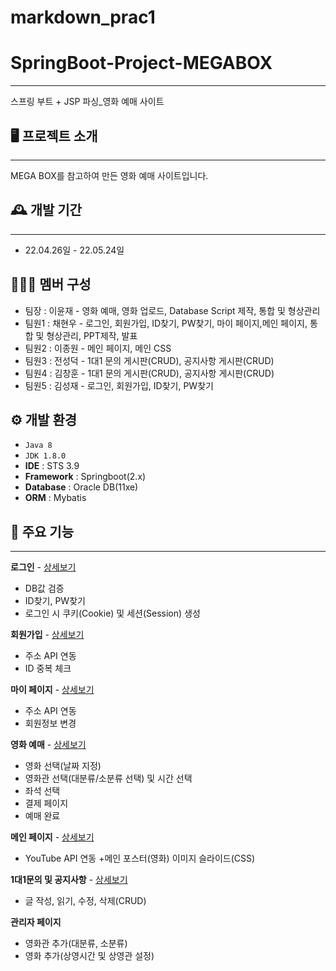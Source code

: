 # markdown_prac1

# SpringBoot-Project-MEGABOX
---
스프링 부트 + JSP 파싱_영화 예매 사이트

## 🖥️ 프로젝트 소개
---
MEGA BOX를 참고하여 만든 영화 예매 사이트입니다.

## 🕰️ 개발 기간
---
+ 22.04.26일 - 22.05.24일

## 🧑‍🤝‍🧑 멤버 구성
+ 팀장 : 이윤재 - 영화 예매, 영화 업로드, Database Script 제작, 통합 및 형상관리
+ 팀원1 : 채현우 - 로그인, 회원가입, ID찾기, PW찾기, 마이 페이지,메인 페이지, 통합 및 형상관리, PPT제작, 발표
+ 팀원2 : 이종원 - 메인 페이지, 메인 CSS
+ 팀원3 : 전성덕 - 1대1 문의 게시판(CRUD), 공지사항 게시판(CRUD)
+ 팀원4 : 김창훈 - 1대1 문의 게시판(CRUD), 공지사항 게시판(CRUD)
+ 팀원5 : 김성재 - 로그인, 회원가입, ID찾기, PW찾기

## ⚙️ 개발 환경
+ `Java 8`
+ `JDK 1.8.0`
+ **IDE** : STS 3.9
+ **Framework** : Springboot(2.x)
+ **Database** : Oracle DB(11xe)
+ **ORM** : Mybatis

## 📌 주요 기능
---
**로그인** - [상세보기](https://github.com/ChaeHyunWoo/SpringBoot-Project-MEGABOX/wiki/%EC%A3%BC%EC%9A%94-%EA%B8%B0%EB%8A%A5-%EC%86%8C%EA%B0%9C(Login) "로그인 상세보기")
+ DB값 검증
+ ID찾기, PW찾기
+ 로그인 시 쿠키(Cookie) 및 세션(Session) 생성

**회원가입** - [상세보기](https://github.com/ChaeHyunWoo/SpringBoot-Project-MEGABOX/wiki/%EC%A3%BC%EC%9A%94-%EA%B8%B0%EB%8A%A5-%EC%86%8C%EA%B0%9C(Member) "회원가입 상세보기")
+ 주소 API 연동
+ ID 중복 체크

**마이 페이지** - [상세보기](https://github.com/ChaeHyunWoo/SpringBoot-Project-MEGABOX/wiki/%EC%A3%BC%EC%9A%94-%EA%B8%B0%EB%8A%A5-%EC%86%8C%EA%B0%9C(Member) "마이 페이지 상세보기")
+ 주소 API 연동
+ 회원정보 변경

**영화 예매** - [상세보기](https://github.com/ChaeHyunWoo/SpringBoot-Project-MEGABOX/wiki/%EC%A3%BC%EC%9A%94-%EA%B8%B0%EB%8A%A5-%EC%86%8C%EA%B0%9C(%EC%98%81%ED%99%94-%EC%98%88%EB%A7%A4) "영화 예매 상세보기")
+ 영화 선택(날짜 지정)
+ 영화관 선택(대분류/소분류 선택) 및 시간 선택
+ 좌석 선택
+ 결제 페이지
+ 예매 완료

**메인 페이지** - [상세보기](https://github.com/ChaeHyunWoo/SpringBoot-Project-MEGABOX/wiki/%EC%A3%BC%EC%9A%94-%EA%B8%B0%EB%8A%A5-%EC%86%8C%EA%B0%9C(%EB%A9%94%EC%9D%B8-Page) "메인 페이지 상세보기")
+ YouTube API 연동
+메인 포스터(영화) 이미지 슬라이드(CSS)

**1대1문의 및 공지사항** - [상세보기](https://github.com/ChaeHyunWoo/SpringBoot-Project-MEGABOX/tree/main "1대 1문의 및 공지사항 상세보기")
+ 글 작성, 읽기, 수정, 삭제(CRUD)

**관리자 페이지**
+ 영화관 추가(대분류, 소분류)
+ 영화 추가(상영시간 및 상영관 설정)